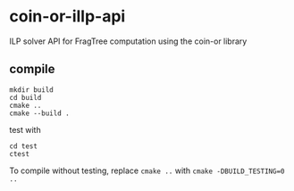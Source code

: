 # coin-or-illp-api

ILP solver API for FragTree computation using the coin-or library

## compile

``` shell
mkdir build
cd build
cmake ..
cmake --build .
```
test with

``` shell
cd test
ctest
```

To compile without testing, replace `cmake ..` with `cmake -DBUILD_TESTING=0 ..`
